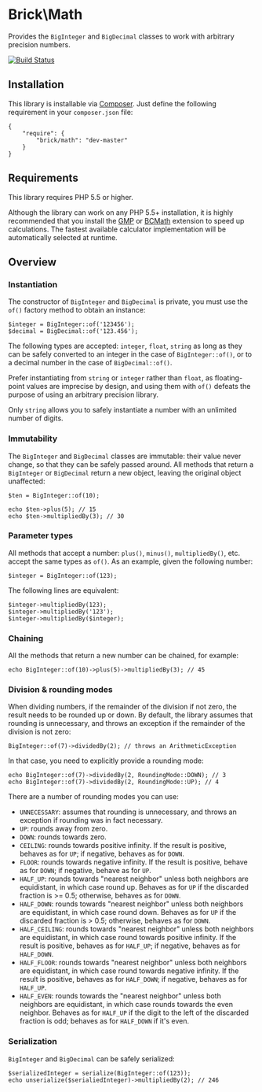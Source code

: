 Brick\Math
==========

Provides the `BigInteger` and `BigDecimal` classes to work with arbitrary precision numbers.

[![Build Status](https://secure.travis-ci.org/brick/math.png?branch=master)](http://travis-ci.org/brick/math)

Installation
------------

This library is installable via [Composer](https://getcomposer.org/).
Just define the following requirement in your `composer.json` file:

    {
        "require": {
            "brick/math": "dev-master"
        }
    }

Requirements
------------

This library requires PHP 5.5 or higher.

Although the library can work on any PHP 5.5+ installation, it is highly recommended that you install the
[GMP](http://php.net/manual/en/book.gmp.php) or [BCMath](http://php.net/manual/en/book.bc.php) extension
to speed up calculations. The fastest available calculator implementation will be automatically selected at runtime.

Overview
--------

### Instantiation

The constructor of `BigInteger` and `BigDecimal` is private,
you must use the `of()` factory method to obtain an instance:

    $integer = BigInteger::of('123456');
    $decimal = BigDecimal::of('123.456');

The following types are accepted: `integer`, `float`, `string` as long as they can be safely converted to an integer
in the case of `BigInteger::of()`, or to a decimal number in the case of `BigDecimal::of()`.

Prefer instantiating from `string` or `integer` rather than `float`, as floating-point values are imprecise by design,
and using them with `of()` defeats the purpose of using an arbitrary precision library.

Only `string` allows you to safely instantiate a number with an unlimited number of digits.

### Immutability

The `BigInteger` and `BigDecimal` classes are immutable: their value never change, so that they can be safely passed around. All methods that return a `BigInteger` or `BigDecimal` return a new object, leaving the original object unaffected:

    $ten = BigInteger::of(10);

    echo $ten->plus(5); // 15
    echo $ten->multipliedBy(3); // 30

### Parameter types

All methods that accept a number: `plus()`, `minus()`, `multipliedBy()`, etc. accept the same types as `of()`.
As an example, given the following number:

    $integer = BigInteger::of(123);

The following lines are equivalent:

    $integer->multipliedBy(123);
    $integer->multipliedBy('123');
    $integer->multipliedBy($integer);

### Chaining

All the methods that return a new number can be chained, for example:

    echo BigInteger::of(10)->plus(5)->multipliedBy(3); // 45

### Division & rounding modes

When dividing numbers, if the remainder of the division if not zero, the result needs to be rounded up or down. By default, the library assumes that rounding is unnecessary, and throws an exception if the remainder of the division is not zero:

    BigInteger::of(7)->dividedBy(2); // throws an ArithmeticException

In that case, you need to explicitly provide a rounding mode:

    echo BigInteger::of(7)->dividedBy(2, RoundingMode::DOWN); // 3
    echo BigInteger::of(7)->dividedBy(2, RoundingMode::UP); // 4

There are a number of rounding modes you can use:

- `UNNECESSARY`: assumes that rounding is unnecessary, and throws an exception if rounding was in fact necessary.
- `UP`: rounds away from zero.
- `DOWN`: rounds towards zero.
- `CEILING`: rounds towards positive infinity. If the result is positive, behaves as for `UP`; if negative, behaves as for `DOWN`.
- `FLOOR`: rounds towards negative infinity. If the result is positive, behave as for `DOWN`; if negative, behave as for `UP`.
- `HALF_UP`: rounds towards "nearest neighbor" unless both neighbors are equidistant, in which case round up. Behaves as for `UP` if the discarded fraction is >= 0.5; otherwise, behaves as for `DOWN`.
- `HALF_DOWN`: rounds towards "nearest neighbor" unless both neighbors are equidistant, in which case round down. Behaves as for `UP` if the discarded fraction is > 0.5; otherwise, behaves as for `DOWN`.
- `HALF_CEILING`: rounds towards "nearest neighbor" unless both neighbors are equidistant, in which case round towards positive infinity. If the result is positive, behaves as for `HALF_UP`; if negative, behaves as for `HALF_DOWN`.
- `HALF_FLOOR`: rounds towards "nearest neighbor" unless both neighbors are equidistant, in which case round towards negative infinity. If the result is positive, behaves as for `HALF_DOWN`; if negative, behaves as for `HALF_UP`.
- `HALF_EVEN`: rounds towards the "nearest neighbor" unless both neighbors are equidistant, in which case rounds towards the even neighbor. Behaves as for `HALF_UP` if the digit to the left of the discarded fraction is odd; behaves as for `HALF_DOWN` if it's even.

### Serialization

`BigInteger` and `BigDecimal` can be safely serialized:

    $serializedInteger = serialize(BigInteger::of(123));
    echo unserialize($serialiedInteger)->multipliedBy(2); // 246
